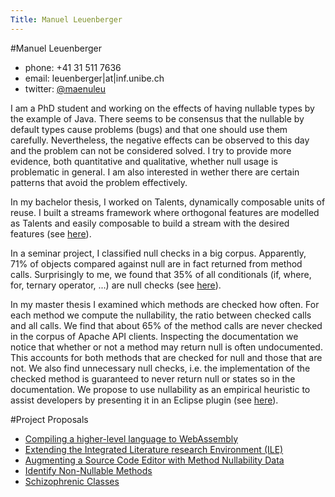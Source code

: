 ```yaml
---
Title: Manuel Leuenberger
---
```

#Manuel Leuenberger

- phone: \+41 31 511 7636
- email: leuenberger|at|inf.unibe.ch
- twitter: [@maenuleu](https://twitter.com/maenuleu)

I am a PhD student and working on the effects of having nullable types by the example of Java. There seems to be consensus that the nullable by default types cause problems (bugs) and that one should use them carefully. Nevertheless, the negative effects can be observed to this day and the problem can not be considered solved. I try to provide more evidence, both quantitative and qualitative, whether null usage is problematic in general. I am also interested in wether there are certain patterns that avoid the problem effectively.

In my bachelor thesis, I worked on Talents, dynamically composable units of reuse. I built a streams framework where orthogonal features are modelled as Talents and easily composable to build a stream with the desired features (see [here](/scgbib?query=Leue13a&display=abstract)).

In a seminar project, I classified null checks in a big corpus. Apparently, 71% of objects compared against null are in fact returned from method calls. Surprisingly to me, we found that 35% of all conditionals (if, where, for, ternary operator, ...) are null checks (see [here](/download/softwarecomposition/ManuelSemianrPresentation.pdf)).

In my master thesis I examined which methods are checked how often. For each method we compute the nullability, the ratio between checked calls and all calls. We find that about 65% of the method calls are never checked in the corpus of Apache API clients. Inspecting the documentation we notice that whether or not a method may return null is often undocumented. This accounts for both methods that are checked for null and those that are not. We also find unnecessary null checks, i.e. the implementation of the checked method is guaranteed to never return null or states so in the documentation. We propose to use nullability as an empirical heuristic to assist developers by presenting it in an Eclipse plugin (see [here](/scgbib?query=Leue17a&display=abstract)).

#Project Proposals


-  [Compiling a higher-level language to WebAssembly](%base_url%/wiki/projects/archive/compiling-a-higher-level-language-to-webassembly)
-  [Extending the Integrated Literature research Environment (ILE)](%base_url%/wiki/projects/mastersbachelorsprojects/extending-the-integrated-literature-research-environment--ile-)
-  [Augmenting a Source Code Editor with Method Nullability Data](%base_url%/wiki/projects/archive/augment-source-code-editor-with-method-nullability-data)
-  [Identify Non-Nullable Methods](%base_url%/wiki/projects/archive/identify-non-nullable-methods)
-  [Schizophrenic Classes](%base_url%/wiki/projects/mastersbachelorsprojects/schizophrenic-classes)
